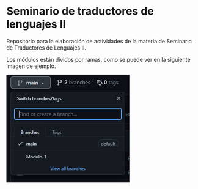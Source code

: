 # Seminario de traductores de lenguajes II

Repositorio para la elaboración de actividades de la materia de Seminario de Traductores de Lenguajes II.

Los módulos están dividos por ramas, como se puede ver en la siguiente imagen de ejemplo.

![Texto alternativo](/capturas/ejemplo1.PNG)